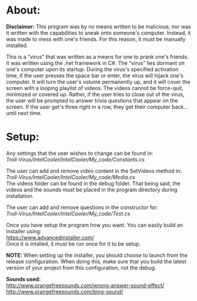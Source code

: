 # About:
**Disclaimer:** This program was by no means written to be malicious; nor was it written with the capabilities to sneak onto someone's computer. Instead, it was made to mess with one's friends. For this reason, it must be manually installed.

This is a "virus" that was written as a means for one to prank one's friends. It was written using the .net framework in C#. The "virus" lies dormant on one's computer upon its startup. During the virus's specified activation time, if the user presses the space bar or enter, the virus will hijack one's computer. It will turn the user's volume permanently up, and it will cover the screen with a looping playlist of videos. The videos cannot be force-quit, minimized or covered up. Rather, if the user tries to close out of the virus, the user will be prompted to answer trivia questions that appear on the screen. If the user get's three right in a row, they get their computer back... until next time.

# Setup:
Any settings that the user wishes to change can be found in: <br />
*Troll-Virus/IntelCooler/IntelCooler/My_code/Constants.cs*

The user can add and remove video content in the SetVideos method in: <br />
*Troll-Virus/IntelCooler/IntelCooler/My_code/Media.cs* <br />
The videos folder can be found in the debug folder. That being said, the videos and the sounds must be placed in the program directory during installation.

The user can add and remove questions in the constructor for: <br />
*Troll-Virus/IntelCooler/IntelCooler/My_code/Test.cs*

Once you have setup the program how you want. You can easily build an installer using: <br />
https://www.advancedinstaller.com/ <br />
Once it is intalled, it must be run once for it to be setup. <br />

**NOTE:** When setting up the installer, you should choose to launch from the release configuration. When doing this, make sure that you build the latest version of your project from this configuration, not the debug.

**Sounds used:** <br />
http://www.orangefreesounds.com/wrong-answer-sound-effect/ <br />
http://www.orangefreesounds.com/bing-sound/ <br />
